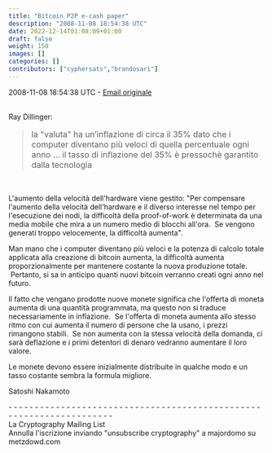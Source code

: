 ```yaml
---
title: "Bitcoin P2P e-cash paper"
description: "2008-11-08 18:54:38 UTC"
date: 2022-12-14T01:08:09+01:00
draft: false
weight: 150
images: []
categories: []
contributors: ["cyphersats","brandosari"]
---
```


2008-11-08 18:54:38 UTC - [Email originale](https://www.metzdowd.com/pipermail/cryptography/2008-November/014831.html)

<br>
Ray Dillinger:
<blockquote style="font-size:16px">
    la "valuta" ha un’inflazione di circa il 35%
    dato che i computer diventano più veloci di quella percentuale ogni anno
    ... il tasso di inflazione del 35% è pressochè garantito
    dalla tecnologia
</blockquote>
<br>

L'aumento della velocità dell'hardware viene gestito: "Per compensare l'aumento della velocità dell'hardware e il diverso interesse nel tempo per l'esecuzione dei nodi, la difficoltà della proof-of-work è determinata da una media mobile che mira a un numero medio di blocchi all'ora. &nbsp;Se vengono generati troppo velocemente, la difficoltà aumenta".

Man mano che i computer diventano più veloci e la potenza di calcolo totale applicata alla creazione di bitcoin aumenta, la difficoltà aumenta proporzionalmente per mantenere costante la nuova produzione totale. &nbsp;Pertanto, si sa in anticipo quanti nuovi bitcoin verranno creati ogni anno nel futuro.

Il fatto che vengano prodotte nuove monete significa che l'offerta di moneta aumenta di una quantità programmata, ma questo non si traduce necessariamente in inflazione. &nbsp;Se l'offerta di moneta aumenta allo stesso ritmo con cui aumenta il numero di persone che la usano, i prezzi rimangono stabili. &nbsp;Se non aumenta con la stessa velocità della domanda, ci sarà deflazione e i primi detentori di denaro vedranno aumentare il loro valore.

Le monete devono essere inizialmente distribuite in qualche modo e un tasso costante sembra la formula migliore.

Satoshi Nakamoto

\- \- \- \- \- \- \- \- \- \- \- \- \- \- \- \- \- \- \- \- \- \- \- \- \- \- \- \- \- \- \- \- \- \- \- \- \- \- \- \- \- \- \- \- \- \- \- \- \- \- \- \- \- \- \- \- \- \- \- \- \- \- \- \- \- \- \- \-<br>
La Cryptography Mailing List<br>
Annulla l'iscrizione inviando "unsubscribe cryptography" a majordomo su metzdowd.com
